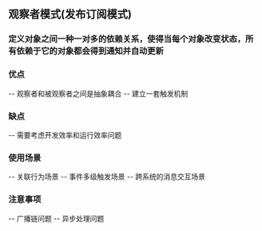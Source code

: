 ## 观察者模式(发布订阅模式)
### 定义对象之间一种一对多的依赖关系，使得当每个对象改变状态，所有依赖于它的对象都会得到通知并自动更新

### 优点
-- 观察者和被观察者之间是抽象耦合
-- 建立一套触发机制

### 缺点
-- 需要考虑开发效率和运行效率问题

### 使用场景
-- 关联行为场景
-- 事件多级触发场景
-- 跨系统的消息交互场景

### 注意事项
-- 广播链问题
-- 异步处理问题
